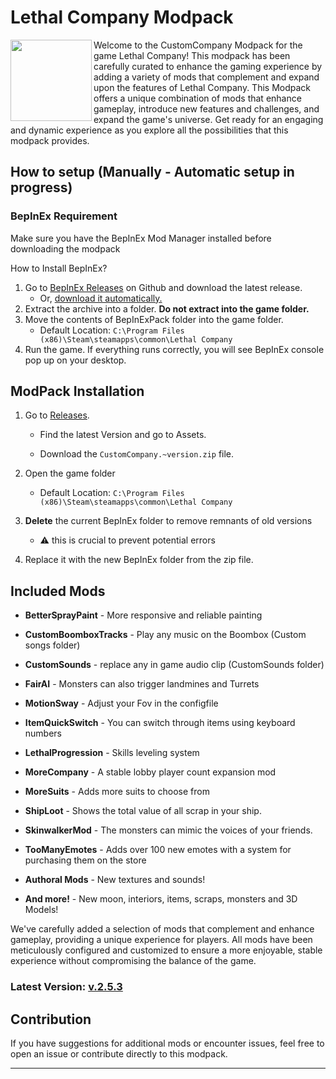 # Lethal Company Modpack

<img align="left" height="130" width="130" src="https://cdn.discordapp.com/attachments/896421524200914954/1190790003555586189/OIG.vk2BIo9oPuzTtv-removebg-preview.png?ex=65a3149c&is=65909f9c&hm=4618ef2dbfebad714a6f818574753baf2e966b61a9c0aef150f0d902ecd678fa&">

Welcome to the CustomCompany Modpack for the game Lethal Company! This modpack has been carefully curated to enhance the gaming experience by adding a variety of mods that complement and expand upon the features of Lethal Company. This Modpack offers a unique combination of mods that enhance gameplay, introduce new features and challenges, and expand the game's universe. Get ready for an engaging and dynamic experience as you explore all the possibilities that this modpack provides.

## How to setup (Manually - Automatic setup in progress)

### BepInEx Requirement

Make sure you have the BepInEx Mod Manager installed before downloading the modpack

How to Install BepInEx?

1. Go to [BepInEx Releases](https://github.com/BepInEx/BepInEx/releases) on Github and download the latest release.
   * Or, [download it automatically.](https://github.com/BepInEx/BepInEx/releases/download/v5.4.22/BepInEx_x64_5.4.22.0.zip)
2. Extract the archive into a folder. **Do not extract into the game folder.**
3. Move the contents of BepInExPack folder into the game folder.
   *  Default Location: ```C:\Program Files (x86)\Steam\steamapps\common\Lethal Company```
4. Run the game. If everything runs correctly, you will see BepInEx console pop up on your desktop.


## ModPack Installation

1. Go to [Releases](https://github.com/beckerfelipee/GreatCompany---Lethal-Company-ModPack/releases).
  
    * Find the latest Version and go to Assets.

    * Download the ```CustomCompany.~version.zip``` file.

2. Open the game folder
   *  Default Location: ```C:\Program Files (x86)\Steam\steamapps\common\Lethal Company```

3. **Delete** the current BepInEx folder to remove remnants of old versions
    * ⚠️ this is crucial to prevent potential errors

4. Replace it with the new BepInEx folder from the zip file.

## Included Mods

- **BetterSprayPaint** - More responsive and reliable painting

- **CustomBoomboxTracks** - Play any music on the Boombox (Custom songs folder)

- **CustomSounds** - replace any in game audio clip (CustomSounds folder)

- **FairAI** - Monsters can also trigger landmines and Turrets

- **MotionSway** - Adjust your Fov in the configfile

- **ItemQuickSwitch** - You can switch through items using keyboard numbers

- **LethalProgression** - Skills leveling system

- **MoreCompany** - A stable lobby player count expansion mod

- **MoreSuits** - Adds more suits to choose from

- **ShipLoot** - Shows the total value of all scrap in your ship.

- **SkinwalkerMod** - The monsters can mimic the voices of your friends.

- **TooManyEmotes** - Adds over 100 new emotes with a system for purchasing them on the store

- **Authoral Mods** - New textures and sounds!

- **And more!** - New moon, interiors, items, scraps, monsters and 3D Models!

We've carefully added a selection of mods that complement and enhance gameplay, providing a unique experience for players.
All mods have been meticulously configured and customized to ensure a more enjoyable, stable experience without compromising the balance of the game. 

### Latest Version: [v.2.5.3](https://github.com/beckerfelipee/CustomCompany-LethalCompany-ModPack/releases/tag/v2.5.3)

## Contribution

If you have suggestions for additional mods or encounter issues, feel free to open an issue or contribute directly to this modpack.

----
